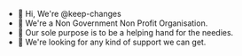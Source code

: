 - 👋 Hi, We're @keep-changes
- 👀 We're a Non Government Non Profit Organisation.
- 🌱 Our sole purpose is to be a helping hand for the needies.
- 💞️ We're looking for any kind of support we can get.

<!---

- 📫 How to reach me ...
- 😄 Pronouns: ...
- ⚡ Fun fact: ...


keep-changes/keep-changes is a ✨ special ✨ repository because its `README.md` (this file) appears on your GitHub profile.
You can click the Preview link to take a look at your changes.
--->
